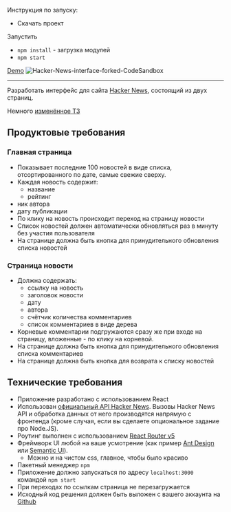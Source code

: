 Инструкция по запуску:
- Скачать проект

Запустить
- `npm install` - загрузка модулей
- `npm start`

[Demo](https://codesandbox.io/s/hacker-news-interface-forked-xrllxv) 
![Hacker-News-interface-forked-CodeSandbox](https://user-images.githubusercontent.com/108021063/230174099-1e3ea682-8bed-4460-81c9-b41792b6263e.png)

***
Разработать интерфейс для сайта [Hacker News](https://news.ycombinator.com/news), состоящий из двух страниц.

Немного [изменённое ТЗ](https://github.com/avito-tech/ap-frontend-trainee-assignment)

## Продуктовые требования
### Главная страница
- Показывает последние 100 новостей в виде списка, отсортированного по дате, самые свежие сверху.
- Каждая новость содержит:
	- название
	- рейтинг
 - ник автора
 - дату публикации
 - По клику на новость происходит переход на страницу новости
- Список новостей должен автоматически обновляться раз в минуту без участия пользователя
- На странице должна быть кнопка для принудительного обновления списка новостей
### Страница новости
- Должна содержать:	
  - ссылку на новость
  - заголовок новости
  - дату
  - автора
  - счётчик количества комментариев
  - список комментариев в виде дерева
- Корневые комментарии подгружаются сразу же при входе на страницу, вложенные - по клику на корневой.
- На странице должна быть кнопка для принудительного обновления списка комментариев
- На странице должна быть кнопка для возврата к списку новостей

## Технические требования

- Приложение разработано с использованием React
- Использован [официальный API Hacker News](https://github.com/HackerNews/API). Вызовы Hacker News API и обработка данных от него производятся напрямую с фронтенда (кроме случая, если вы сделаете опциональное задание про Node.JS).
- Роутинг выполнен с использованием [React Router v5](https://github.com/ReactTraining/react-router/releases/tag/v5.0.0)
- Фреймворк UI любой на ваше усмотрение (как пример [Ant Design](https://ant.design/) или [Semantic UI](https://react.semantic-ui.com/)). 
    - Можно и на чистом css, главное, чтобы было красиво
- Пакетный менеджер `npm`
- Приложение должно запускаться по адресу `localhost:3000` командой `npm start`
- При переходах по ссылкам страница не перезагружается
- Исходный код решения должен быть выложен с вашего аккаунта на [Github](http://github.com/)
